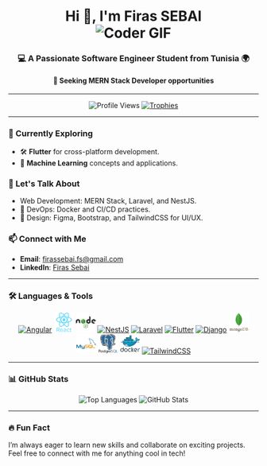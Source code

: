 <h1 align="center">
  Hi 👋, I'm Firas SEBAI 
  <br>
  <img src="https://media.giphy.com/media/L1R1tvI9svkIWwpVYr/giphy.gif" alt="Coder GIF" width="200"/>
</h1>
<h3 align="center">💻 A Passionate Software Engineer Student from Tunisia 🌍</h3>
<h4 align="center">🚀 Seeking MERN Stack Developer opportunities</h4>

---

<p align="center"> 
  <img src="https://komarev.com/ghpvc/?username=firass99&label=Profile%20views&color=0e75b6&style=flat" alt="Profile Views" />
  <a href="https://github.com/ryo-ma/github-profile-trophy">
    <img src="https://github-profile-trophy.vercel.app/?username=firass99&theme=radical&margin-w=15" alt="Trophies" />
  </a>
</p>

---

### 🌱 Currently Exploring
- 🛠 **Flutter** for cross-platform development.
- 🤖 **Machine Learning** concepts and applications.

### 💬 Let's Talk About
- Web Development: MERN Stack, Laravel, and NestJS.
- 🐳 DevOps: Docker and CI/CD practices.
- 🎨 Design: Figma, Bootstrap, and TailwindCSS for UI/UX.

### 📫 Connect with Me
- **Email**: firassebai.fs@gmail.com
- **LinkedIn**: [Firas Sebai](https://www.linkedin.com/in/firas-sebaiii/)

---

### 🛠 Languages & Tools
<p align="center">
  <a href="https://angular.io"><img src="https://angular.io/assets/images/logos/angular/angular.svg" alt="Angular" height="40"/></a>
  <a href="https://reactjs.org/"><img src="https://raw.githubusercontent.com/devicons/devicon/master/icons/react/react-original-wordmark.svg" alt="React" height="40"/></a>
  <a href="https://nodejs.org"><img src="https://raw.githubusercontent.com/devicons/devicon/master/icons/nodejs/nodejs-original-wordmark.svg" alt="Node.js" height="40"/></a>
  <a href="https://nestjs.com/"><img src="https://static-00.iconduck.com/assets.00/nestjs-icon-1024x1020-34exj0g6.png" alt="NestJS" height="40"/></a>
  <a href="https://laravel.com/"><img src="https://static-00.iconduck.com/assets.00/laravel-icon-1990x2048-xawylrh0.png" alt="Laravel" height="40"/></a>
  <a href="https://flutter.dev"><img src="https://www.vectorlogo.zone/logos/flutterio/flutterio-icon.svg" alt="Flutter" height="40"/></a>
  <a href="https://www.djangoproject.com/"><img src="https://cdn.worldvectorlogo.com/logos/django.svg" alt="Django" height="40"/></a>
  <a href="https://www.mongodb.com/"><img src="https://raw.githubusercontent.com/devicons/devicon/master/icons/mongodb/mongodb-original-wordmark.svg" alt="MongoDB" height="40"/></a>
  <a href="https://www.mysql.com/"><img src="https://raw.githubusercontent.com/devicons/devicon/master/icons/mysql/mysql-original-wordmark.svg" alt="MySQL" height="40"/></a>
  <a href="https://www.postgresql.org"><img src="https://raw.githubusercontent.com/devicons/devicon/master/icons/postgresql/postgresql-original-wordmark.svg" alt="PostgreSQL" height="40"/></a>
  <a href="https://www.docker.com/"><img src="https://raw.githubusercontent.com/devicons/devicon/master/icons/docker/docker-original-wordmark.svg" alt="Docker" height="40"/></a>
  <a href="https://tailwindcss.com/"><img src="https://www.vectorlogo.zone/logos/tailwindcss/tailwindcss-icon.svg" alt="TailwindCSS" height="40"/></a>
</p>

---

### 📊 GitHub Stats
<p align="center">
  <img src="https://github-readme-stats.vercel.app/api/top-langs/?username=firass99&layout=compact&theme=radical" alt="Top Languages" />
  <img src="https://github-readme-stats.vercel.app/api?username=firass99&show_icons=true&locale=en&theme=radical" alt="GitHub Stats" />
</p>

---

### 🔥 Fun Fact
I’m always eager to learn new skills and collaborate on exciting projects. Feel free to connect with me for anything cool in tech!
